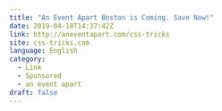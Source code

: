 ```yaml
---
title: "An Event Apart Boston is Coming. Save Now!"
date: 2019-04-18T14:37:42Z
link: http://aneventapart.com/css-tricks
site: css-tricks.com
language: English
category:
  - Link
  - Sponsored
  - an event apart
draft: false
---
```

